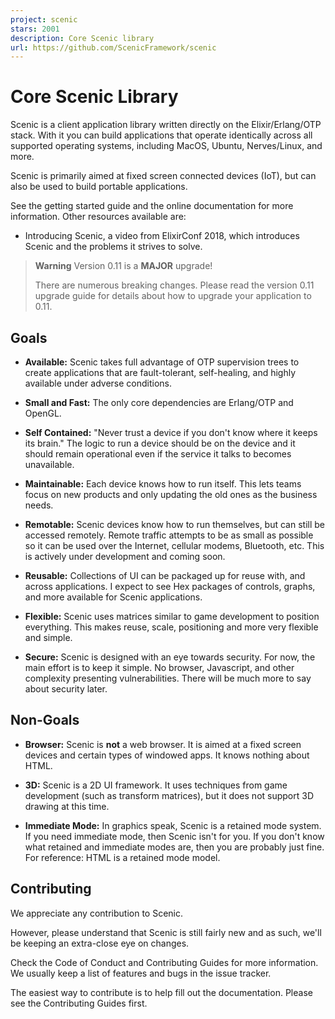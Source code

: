 ```yaml
---
project: scenic
stars: 2001
description: Core Scenic library
url: https://github.com/ScenicFramework/scenic
---
```


Core Scenic Library
===================

Scenic is a client application library written directly on the Elixir/Erlang/OTP stack. With it you can build applications that operate identically across all supported operating systems, including MacOS, Ubuntu, Nerves/Linux, and more.

Scenic is primarily aimed at fixed screen connected devices (IoT), but can also be used to build portable applications.

See the getting started guide and the online documentation for more information. Other resources available are:

-   Introducing Scenic, a video from ElixirConf 2018, which introduces Scenic and the problems it strives to solve.

> **Warning** Version 0.11 is a **MAJOR** upgrade!
> 
> There are numerous breaking changes. Please read the version 0.11 upgrade guide for details about how to upgrade your application to 0.11.

Goals
-----

-   **Available:** Scenic takes full advantage of OTP supervision trees to create applications that are fault-tolerant, self-healing, and highly available under adverse conditions.
    
-   **Small and Fast:** The only core dependencies are Erlang/OTP and OpenGL.
    
-   **Self Contained:** "Never trust a device if you don't know where it keeps its brain." The logic to run a device should be on the device and it should remain operational even if the service it talks to becomes unavailable.
    
-   **Maintainable:** Each device knows how to run itself. This lets teams focus on new products and only updating the old ones as the business needs.
    
-   **Remotable:** Scenic devices know how to run themselves, but can still be accessed remotely. Remote traffic attempts to be as small as possible so it can be used over the Internet, cellular modems, Bluetooth, etc. This is actively under development and coming soon.
    
-   **Reusable:** Collections of UI can be packaged up for reuse with, and across applications. I expect to see Hex packages of controls, graphs, and more available for Scenic applications.
    
-   **Flexible:** Scenic uses matrices similar to game development to position everything. This makes reuse, scale, positioning and more very flexible and simple.
    
-   **Secure:** Scenic is designed with an eye towards security. For now, the main effort is to keep it simple. No browser, Javascript, and other complexity presenting vulnerabilities. There will be much more to say about security later.
    

Non-Goals
---------

-   **Browser:** Scenic is **not** a web browser. It is aimed at a fixed screen devices and certain types of windowed apps. It knows nothing about HTML.
    
-   **3D:** Scenic is a 2D UI framework. It uses techniques from game development (such as transform matrices), but it does not support 3D drawing at this time.
    
-   **Immediate Mode:** In graphics speak, Scenic is a retained mode system. If you need immediate mode, then Scenic isn't for you. If you don't know what retained and immediate modes are, then you are probably just fine. For reference: HTML is a retained mode model.
    

Contributing
------------

We appreciate any contribution to Scenic.

However, please understand that Scenic is still fairly new and as such, we'll be keeping an extra-close eye on changes.

Check the Code of Conduct and Contributing Guides for more information. We usually keep a list of features and bugs in the issue tracker.

The easiest way to contribute is to help fill out the documentation. Please see the Contributing Guides first.
